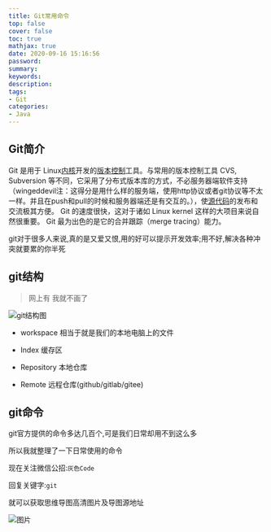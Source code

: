 ```yaml
---
title: Git常用命令
top: false
cover: false
toc: true
mathjax: true
date: 2020-09-16 15:16:56
password:
summary:
keywords:
description:
tags:
- Git
categories:
- Java
---
```




## Git简介

Git 是用于 Linux[内核](https://baike.baidu.com/item/内核)开发的[版本控制](https://baike.baidu.com/item/版本控制)工具。与常用的版本控制工具 CVS, Subversion 等不同，它采用了分布式版本库的方式，不必服务器端软件支持（wingeddevil注：这得分是用什么样的服务端，使用http协议或者git协议等不太一样。并且在push和pull的时候和服务器端还是有交互的。），使[源代码](https://baike.baidu.com/item/源代码)的发布和交流极其方便。 Git 的速度很快，这对于诸如 Linux kernel 这样的大项目来说自然很重要。 Git 最为出色的是它的合并跟踪（merge tracing）能力。

git对于很多人来说,真的是又爱又恨,用的好可以提示开发效率;用不好,解决各种冲突就要累的你半死



## git结构

> 网上有 我就不画了

![git结构图](https://cdn.jsdelivr.net/gh/greycodee/images@main/images/2021/10/08/20200605001853-20211008165733528.png)



- workspace    相当于就是我们的本地电脑上的文件

- Index    缓存区
- Repository    本地仓库
- Remote    远程仓库(github/gitlab/gitee)



## git命令

git官方提供的命令多达几百个,可是我们日常却用不到这么多

所以我就整理了一下日常使用的命令

现在关注微信公招:`灰色Code`

回复关键字:`git`

就可以获取思维导图高清图片及导图源地址

![图片](https://cdn.jsdelivr.net/gh/greycodee/images@main/images/2021/10/08/20200605002904-20211008165738915.jpg)